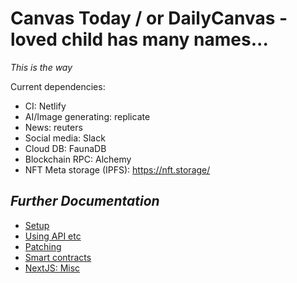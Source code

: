 # Canvas Today / or DailyCanvas - loved child has many names...

_This is the way_


Current dependencies:
* CI: Netlify
* AI/Image generating: replicate
* News: reuters
* Social media: Slack
* Cloud DB: FaunaDB
* Blockchain RPC: Alchemy
* NFT Meta storage (IPFS): https://nft.storage/


_Further Documentation_
-----------------------
* [Setup](docs/setup.md)
* [Using API etc](docs/using-api-etc.md)
* [Patching](docs/patching.md)
* [Smart contracts](docs/smart-contracts.md)
* [NextJS: Misc](docs/nextjs-misc.md)


